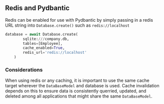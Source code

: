 ## Redis and Pydbantic
Redis can be enabled for use with Pydbantic by simply passing in a redis URL string into `Database.create()` such as `redis://localhost`

```python
database = await Database.create(
        sqlite:///company.db,  
        tables=[Employee],
        cache_enabled=True,
        redis_url='redis://localhost'
    )
```

### Considerations
When using redis or any caching, it is important to use the same cache target wherever the `DataBaseModel` and database is used. Cache invalidation depends on this to ensure data is consistently querried, updated, and deleted among all applications that might share the same `DataBaseModel`. 

